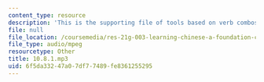 ```yaml
---
content_type: resource
description: 'This is the supporting file of tools based on verb combos. '
file: null
file_location: /coursemedia/res-21g-003-learning-chinese-a-foundation-course-in-mandarin-spring-2011/6f5da33247a07df77489fe8361255295_10.8.1.mp3
file_type: audio/mpeg
resourcetype: Other
title: 10.8.1.mp3
uid: 6f5da332-47a0-7df7-7489-fe8361255295
---
```

